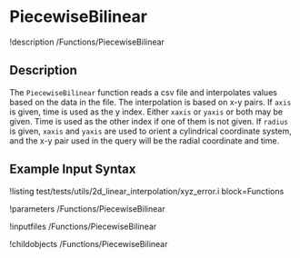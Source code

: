 # PiecewiseBilinear

!description /Functions/PiecewiseBilinear

## Description

The `PiecewiseBilinear` function reads a csv file and interpolates values based on the
data in the file.  The interpolation is based on x-y pairs.  If `axis` is given, time is
used as the y index.  Either `xaxis` or `yaxis` or both may be given.  Time is used as
the other index if one of them is not given.  If `radius` is given, `xaxis` and `yaxis`
are used to orient a cylindrical coordinate system, and the x-y pair used in the query
will be the radial coordinate and time.

## Example Input Syntax
!listing test/tests/utils/2d_linear_interpolation/xyz_error.i block=Functions

!parameters /Functions/PiecewiseBilinear

!inputfiles /Functions/PiecewiseBilinear

!childobjects /Functions/PiecewiseBilinear
